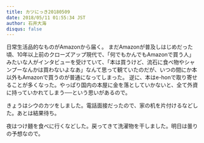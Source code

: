 ```yaml
---
title: カツにっき20180509
date: 2018/05/11 01:55:34 JST
author: 石井大海
disqus: false
---
```


日常生活品的なものがAmazonから届く。
まだAmazonが普及しはじめだった頃、10年以上前のクローズアップ現代で、「何でもかんでもAmazonで買う人」みたいな人がインタビューを受けていて、「本は買うけど、流石に食べ物やシャンプーなんかは買わないよなあ」なんて思って観ていたのだが、いつの間にか本以外もAmazonで買うのが普通になってしまった。
逆に、本はe-honで取り寄せることが多くなった。やっぱり国内の本屋に金を落としていかないと、全て外資に持っていかれてしまう──という思いがあるので。

きょうはシウのカツをしました。電話面接だったので、家の机を片付けるなどした。あとは結果待ち。

夜はつけ麺を食べに行くなどした。戻ってきて洗濯物を干しました。明日は曇りの予想なので。
